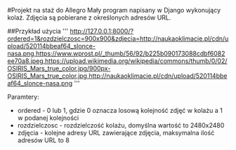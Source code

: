 #Projekt na staż do Allegro
Mały program napisany w Django wykonujący kolaż. Zdjęcia są pobierane z określonych adresów URL.

##Przykład użycia
'''
http://127.0.0.1:8000/?ordered=1&rozdzielczosc=900x900&zdjecia=http://naukaoklimacie.pl/cdn/upload/520114bbeaf64_slonce-nasa.png,https://www.wprost.pl/_thumb/56/92/b225b090173088cdbf6082ee70a8.jpeg,https://upload.wikimedia.org/wikipedia/commons/thumb/0/02/OSIRIS_Mars_true_color.jpg/900px-OSIRIS_Mars_true_color.jpg,http://naukaoklimacie.pl/cdn/upload/520114bbeaf64_slonce-nasa.png
'''

Paramtery:
* ordered - 0 lub 1, gdzie 0 oznacza losową kolejność zdjęć w kolażu a 1 w podanej kolejności
* rozdzielczosc - rozdzielczość kolażu, domyślna wartość to 2480x2480
* zdjęcia - kolejne adresy URL zawierające zdjęcia, maksymalna ilość adresów URL to 8

